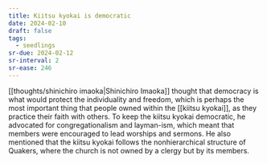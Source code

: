 ```yaml
---
title: Kiitsu kyokai is democratic
date: 2024-02-10
draft: false
tags:
  - seedlings
sr-due: 2024-02-12
sr-interval: 2
sr-ease: 246
---
```

[[thoughts/shinichiro imaoka|Shinichiro Imaoka]] thought that democracy is what would protect the individuality and freedom, which is perhaps the most important thing that people owned within the [[kiitsu kyokai]], as they practice their faith with others. To keep the kiitsu kyokai democratic, he advocated for congregationalism and layman-ism, which meant that members were encouraged to lead worships and sermons. He also mentioned that the kiitsu kyokai follows the nonhierarchical structure of Quakers, where the church is not owned by a clergy but by its members.